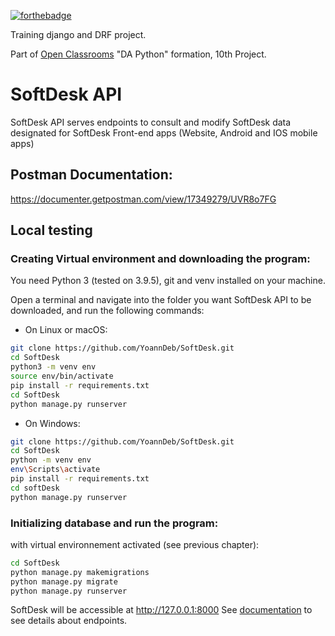 [![forthebadge](https://forthebadge.com/images/badges/made-with-python.svg)](https://forthebadge.com)

Training django and DRF project.

Part of [Open Classrooms](https://openclassrooms.com) "DA Python" formation, 10th Project.

# SoftDesk API

SoftDesk API serves endpoints to consult and modify SoftDesk data designated for SoftDesk Front-end apps (Website, Android and IOS mobile apps)

## Postman Documentation:

https://documenter.getpostman.com/view/17349279/UVR8o7FG

## Local testing

### Creating Virtual environment and downloading the program:

You need Python 3 (tested on 3.9.5), git and venv installed on your machine.

Open a terminal and navigate into the folder you want SoftDesk API to be downloaded, and run the following commands:

* On Linux or macOS:
```bash
git clone https://github.com/YoannDeb/SoftDesk.git
cd SoftDesk
python3 -m venv env
source env/bin/activate
pip install -r requirements.txt
cd SoftDesk
python manage.py runserver
```

* On Windows:
```bash
git clone https://github.com/YoannDeb/SoftDesk.git
cd SoftDesk
python -m venv env
env\Scripts\activate
pip install -r requirements.txt
cd softDesk
python manage.py runserver
```

### Initializing database and run the program:

with virtual environnement activated (see previous chapter):

```bash
cd SoftDesk
python manage.py makemigrations
python manage.py migrate
python manage.py runserver
```

SoftDesk will be accessible at http://127.0.0.1:8000
See [documentation](https://documenter.getpostman.com/view/17349279/UVR8o7FG) to see details about endpoints.